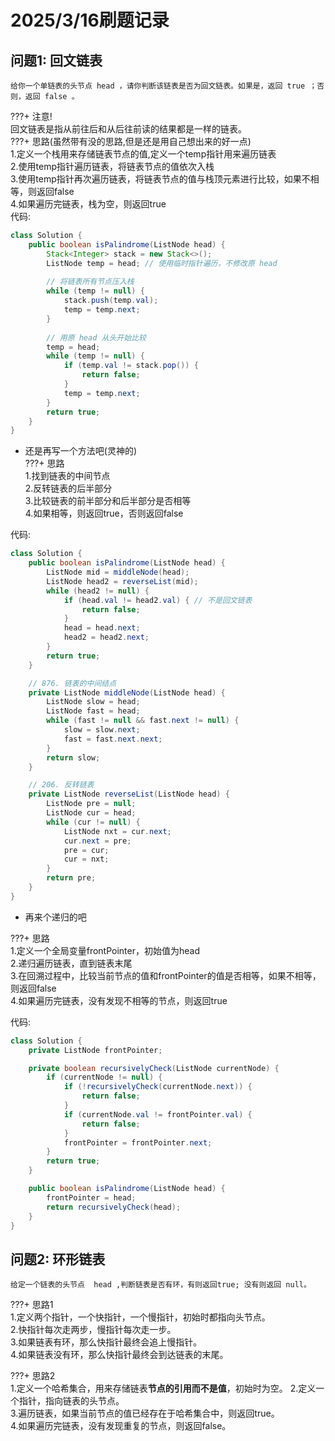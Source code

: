 # 2025/3/16刷题记录
## 问题1: 回文链表 
    给你一个单链表的头节点 head ，请你判断该链表是否为回文链表。如果是，返回 true ；否则，返回 false 。  
???+ 注意!  
    回文链表是指从前往后和从后往前读的结果都是一样的链表。    
???+ 思路(虽然带有没的思路,但是还是用自己想出来的好一点)  
    1.定义一个栈用来存储链表节点的值,定义一个temp指针用来遍历链表  
    2.使用temp指针遍历链表，将链表节点的值依次入栈  
    3.使用temp指针再次遍历链表，将链表节点的值与栈顶元素进行比较，如果不相等，则返回false  
    4.如果遍历完链表，栈为空，则返回true  
代码:  
```java
class Solution {
    public boolean isPalindrome(ListNode head) {
        Stack<Integer> stack = new Stack<>();
        ListNode temp = head; // 使用临时指针遍历，不修改原 head
        
        // 将链表所有节点压入栈
        while (temp != null) {
            stack.push(temp.val);
            temp = temp.next;
        }
        
        // 用原 head 从头开始比较
        temp = head;
        while (temp != null) {
            if (temp.val != stack.pop()) {
                return false;
            }
            temp = temp.next;
        }
        return true;
    }
}
```
- 还是再写一个方法吧(灵神的)    
???+ 思路  
    1.找到链表的中间节点  
    2.反转链表的后半部分  
    3.比较链表的前半部分和后半部分是否相等  
    4.如果相等，则返回true，否则返回false  

代码:  
```java
class Solution {
    public boolean isPalindrome(ListNode head) {
        ListNode mid = middleNode(head);
        ListNode head2 = reverseList(mid);
        while (head2 != null) {
            if (head.val != head2.val) { // 不是回文链表
                return false;
            }
            head = head.next;
            head2 = head2.next;
        }
        return true;
    }

    // 876. 链表的中间结点
    private ListNode middleNode(ListNode head) {
        ListNode slow = head;
        ListNode fast = head;
        while (fast != null && fast.next != null) {
            slow = slow.next;
            fast = fast.next.next;
        }
        return slow;
    }

    // 206. 反转链表
    private ListNode reverseList(ListNode head) {
        ListNode pre = null;
        ListNode cur = head;
        while (cur != null) {
            ListNode nxt = cur.next;
            cur.next = pre;
            pre = cur;
            cur = nxt;
        }
        return pre;
    }
}
```
- 再来个递归的吧

???+ 思路  
    1.定义一个全局变量frontPointer，初始值为head  
    2.递归遍历链表，直到链表末尾  
    3.在回溯过程中，比较当前节点的值和frontPointer的值是否相等，如果不相等，则返回false  
    4.如果遍历完链表，没有发现不相等的节点，则返回true  

代码:
```java
class Solution {
    private ListNode frontPointer;

    private boolean recursivelyCheck(ListNode currentNode) {
        if (currentNode != null) {
            if (!recursivelyCheck(currentNode.next)) {
                return false;
            }
            if (currentNode.val != frontPointer.val) {
                return false;
            }
            frontPointer = frontPointer.next;
        }
        return true;
    }

    public boolean isPalindrome(ListNode head) {
        frontPointer = head;
        return recursivelyCheck(head);
    }
}
```

## 问题2: 环形链表
    给定一个链表的头节点  head ,判断链表是否有环，有则返回true; 没有则返回 null。    
???+ 思路1  
    1.定义两个指针，一个快指针，一个慢指针，初始时都指向头节点。  
    2.快指针每次走两步，慢指针每次走一步。  
    3.如果链表有环，那么快指针最终会追上慢指针。  
    4.如果链表没有环，那么快指针最终会到达链表的末尾。  

???+ 思路2  
    1.定义一个哈希集合，用来存储链表**节点的引用而不是值**，初始时为空。 
    2.定义一个指针，指向链表的头节点。  
    3.遍历链表，如果当前节点的值已经存在于哈希集合中，则返回true。  
    4.如果遍历完链表，没有发现重复的节点，则返回false。  
